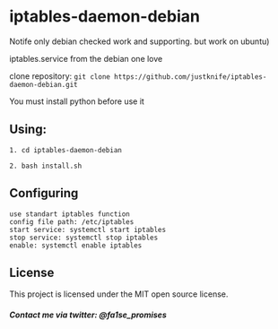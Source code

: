 # iptables-daemon-debian

Notife only debian checked work and supporting. but work on ubuntu)

iptables.service from the debian one love

clone repository: ``` git clone https://github.com/justknife/iptables-daemon-debian.git ```

You must install python before use it

## Using:

    1. cd iptables-daemon-debian
    
    2. bash install.sh

## Configuring
    use standart iptables function
    config file path: /etc/iptables
    start service: systemctl start iptables
    stop service: systemctl stop iptables
    enable: systemctl enable iptables
## License

This project is licensed under the MIT open source license.


##### Contact me via twitter: @fa1se_promises
